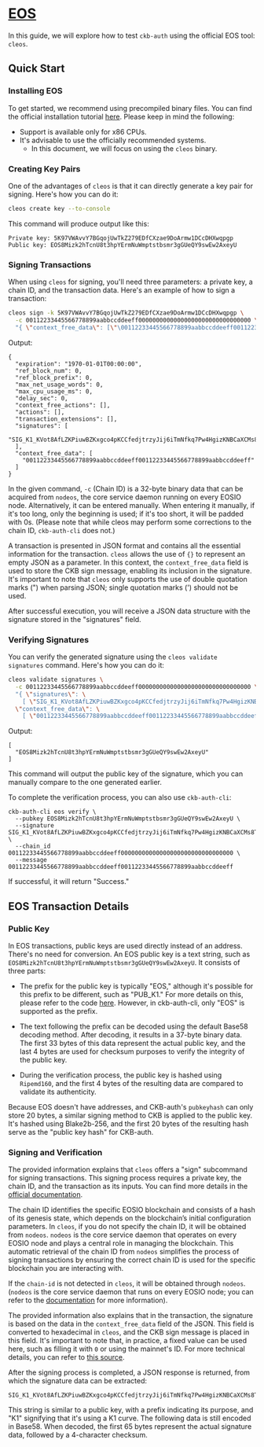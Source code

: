 # [EOS](../README.md)

In this guide, we will explore how to test `ckb-auth` using the official EOS tool: `cleos`.

## Quick Start

### Installing EOS

To get started, we recommend using precompiled binary files. You can find the official installation tutorial [here](https://developers.eos.io/manuals/eos/latest/install/install-prebuilt-binaries). Please keep in mind the following:

- Support is available only for x86 CPUs.
- It's advisable to use the officially recommended systems.
  - In this document, we will focus on using the `cleos` binary.

### Creating Key Pairs

One of the advantages of `cleos` is that it can directly generate a key pair for signing. Here's how you can do it:

```bash
cleos create key --to-console
```

This command will produce output like this:
```text
Private key: 5K97VWAvvY7BGqojUwTkZ279EDfCXzae9DoArmw1DCcDHXwqpgp
Public key: EOS8Mizk2hTcnU8t3hpYErmNuWmptstbsmr3gGUeQY9swEw2AxeyU
```

### Signing Transactions

When using `cleos` for signing, you'll need three parameters: a private key, a chain ID, and the transaction data. Here's an example of how to sign a transaction:

```bash
cleos sign -k 5K97VWAvvY7BGqojUwTkZ279EDfCXzae9DoArmw1DCcDHXwqpgp \
  -c 00112233445566778899aabbccddeeff00000000000000000000000000000000 \
  "{ \"context_free_data\": [\"\00112233445566778899aabbccddeeff00112233445566778899aabbccddeeff\"] }"
```

Output:
```text
{
  "expiration": "1970-01-01T00:00:00",
  "ref_block_num": 0,
  "ref_block_prefix": 0,
  "max_net_usage_words": 0,
  "max_cpu_usage_ms": 0,
  "delay_sec": 0,
  "context_free_actions": [],
  "actions": [],
  "transaction_extensions": [],
  "signatures": [
    "SIG_K1_KVot8AfLZKPiuwBZKxgco4pKCCfedjtrzyJij6iTmNfkq7Pw4HgizKNBCaXCMs8TNWFUg92g653LEW5GJyS1YFJw7Ciqns"
  ],
  "context_free_data": [
    "00112233445566778899aabbccddeeff00112233445566778899aabbccddeeff"
  ]
}
```

In the given command, `-c` (Chain ID) is a 32-byte binary data that can be acquired from `nodeos`, the core service daemon running on every EOSIO node. Alternatively, it can be entered manually. When entering it manually, if it's too long, only the beginning is used; if it's too short, it will be padded with 0s. (Please note that while cleos may perform some corrections to the chain ID, `ckb-auth-cli` does not.)

A transaction is presented in JSON format and contains all the essential information for the transaction. `cleos` allows the use of `{}` to represent an empty JSON as a parameter. In this context, the `context_free_data` field is used to store the CKB sign message, enabling its inclusion in the signature. It's important to note that `cleos` only supports the use of double quotation marks (") when parsing JSON; single quotation marks (') should not be used.

After successful execution, you will receive a JSON data structure with the signature stored in the "signatures" field.

### Verifying Signatures

You can verify the generated signature using the `cleos validate signatures` command. Here's how you can do it:

```bash
cleos validate signatures \
  -c 00112233445566778899aabbccddeeff00000000000000000000000000000000 \
  "{ \"signatures\": \
    [ \"SIG_K1_KVot8AfLZKPiuwBZKxgco4pKCCfedjtrzyJij6iTmNfkq7Pw4HgizKNBCaXCMs8TNWFUg92g653LEW5GJyS1YFJw7Ciqns\" ], \
  \"context_free_data\": \
    [ \"00112233445566778899aabbccddeeff00112233445566778899aabbccddeeff\" ] }"
```

Output:
```text
[
  "EOS8Mizk2hTcnU8t3hpYErmNuWmptstbsmr3gGUeQY9swEw2AxeyU"
]
```

This command will output the public key of the signature, which you can manually compare to the one generated earlier.

To complete the verification process, you can also use `ckb-auth-cli`:

```shell
ckb-auth-cli eos verify \
  --pubkey EOS8Mizk2hTcnU8t3hpYErmNuWmptstbsmr3gGUeQY9swEw2AxeyU \
  --signature SIG_K1_KVot8AfLZKPiuwBZKxgco4pKCCfedjtrzyJij6iTmNfkq7Pw4HgizKNBCaXCMs8TNWFUg92g653LEW5GJyS1YFJw7Ciqns \
  --chain_id 00112233445566778899aabbccddeeff00000000000000000000000000000000 \
  --message 00112233445566778899aabbccddeeff00112233445566778899aabbccddeeff
```

If successful, it will return "Success."

## EOS Transaction Details

### Public Key

In EOS transactions, public keys are used directly instead of an address. There's no need for conversion. An EOS public key is a text string, such as `EOS8Mizk2hTcnU8t3hpYErmNuWmptstbsmr3gGUeQY9swEw2AxeyU`. It consists of three parts:

- The prefix for the public key is typically "EOS," although it's possible for this prefix to be different, such as "PUB_K1." For more details on this, please refer to the code [here](https://github.com/EOSIO/fc/blob/863dc8d371fd4da25f89cb08b13737f009a9cec7/src/crypto/public_key.cpp#L77). However, in ckb-auth-cli, only "EOS" is supported as the prefix.

- The text following the prefix can be decoded using the default Base58 decoding method. After decoding, it results in a 37-byte binary data. The first 33 bytes of this data represent the actual public key, and the last 4 bytes are used for checksum purposes to verify the integrity of the public key.

- During the verification process, the public key is hashed using `Ripemd160`, and the first 4 bytes of the resulting data are compared to validate its authenticity.

Because EOS doesn't have addresses, and CKB-auth's `pubkeyhash` can only store 20 bytes, a similar signing method to CKB is applied to the public key. It's hashed using Blake2b-256, and the first 20 bytes of the resulting hash serve as the "public key hash" for CKB-auth.

### Signing and Verification

The provided information explains that `cleos` offers a "sign" subcommand for signing transactions. This signing process requires a private key, the chain ID, and the transaction as its inputs. You can find more details in the [official documentation](https://developers.eos.io/welcome/v2.1/protocol-guides/transactions_protocol).

The chain ID identifies the specific EOSIO blockchain and consists of a hash of its genesis state, which depends on the blockchain’s initial configuration parameters. In `cleos`, if you do not specify the chain ID, it will be obtained from `nodeos`. `nodeos` is the core service daemon that operates on every EOSIO node and plays a central role in managing the blockchain. This automatic retrieval of the chain ID from `nodeos` simplifies the process of signing transactions by ensuring the correct chain ID is used for the specific blockchain you are interacting with.

If the `chain-id` is not detected in `cleos`, it will be obtained through `nodeos`. (`nodeos` is the core service daemon that runs on every EOSIO node; you can refer to the [documentation](https://developers.eos.io/manuals/eos/latest/nodeos/index) for more information).

The provided information also explains that in the transaction, the signature is based on the data in the `context_free_data` field of the JSON. This field is converted to hexadecimal in `cleos`, and the CKB sign message is placed in this field. It's important to note that, in practice, a fixed value can be used here, such as filling it with `0` or using the mainnet's ID. For more technical details, you can refer to [this source](https://github.com/EOSIO/eos/blob/master/libraries/chain/transaction.cpp#L47).

After the signing process is completed, a JSON response is returned, from which the signature data can be extracted:

```
SIG_K1_KVot8AfLZKPiuwBZKxgco4pKCCfedjtrzyJij6iTmNfkq7Pw4HgizKNBCaXCMs8TNWFUg92g653LEW5GJyS1YFJw7Ciqns
```

This string is similar to a public key, with a prefix indicating its purpose, and "K1" signifying that it's using a K1 curve. The following data is still encoded in Base58. When decoded, the first 65 bytes represent the actual signature data, followed by a 4-character checksum.